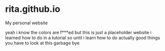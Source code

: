 # rita.github.io
My personal website

yeah i know the colors are f***ed but this is just a placeholder website i learned how to do in a tutorial so until i learn how to do actually good things you have to look at this garbage bye
